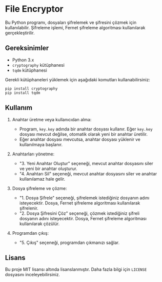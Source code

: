 # File Encryptor

Bu Python programı, dosyaları şifrelemek ve şifresini çözmek için kullanılabilir. Şifreleme işlemi, Fernet şifreleme algoritması kullanılarak gerçekleştirilir.

## Gereksinimler

- Python 3.x
- `cryptography` kütüphanesi
- `tqdm` kütüphanesi

Gerekli kütüphaneleri yüklemek için aşağıdaki komutları kullanabilirsiniz:

    pip install cryptography
    pip install tqdm
    
## Kullanım

1. Anahtar üretme veya kullanıcıdan alma:
   - Program, `key.key` adında bir anahtar dosyası kullanır. Eğer `key.key` dosyası mevcut değilse, otomatik olarak yeni bir anahtar üretilir.
   - Eğer anahtar dosyası mevcutsa, anahtar dosyası yüklenir ve kullanılmaya başlanır.

2. Anahtarları yönetme:
   - "3. Yeni Anahtar Oluştur" seçeneği, mevcut anahtar dosyasını siler ve yeni bir anahtar oluşturur.
   - "4. Anahtarı Sil" seçeneği, mevcut anahtar dosyasını siler ve anahtar kullanılamaz hale gelir.

3. Dosya şifreleme ve çözme:
   - "1. Dosya Şifrele" seçeneği, şifrelemek istediğiniz dosyanın adını isteyecektir. Dosya, Fernet şifreleme algoritması kullanılarak şifrelenir.
   - "2. Dosya Şifresini Çöz" seçeneği, çözmek istediğiniz şifreli dosyanın adını isteyecektir. Dosya, Fernet şifreleme algoritması kullanılarak çözülür.

4. Programdan çıkış:
   - "5. Çıkış" seçeneği, programdan çıkmanızı sağlar.

## Lisans

Bu proje MIT lisansı altında lisanslanmıştır. Daha fazla bilgi için `LICENSE` dosyasını inceleyebilirsiniz.

